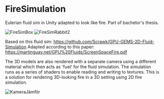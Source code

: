 # FireSimulation
 Eulerian fluid sim in Unity adapted to look like fire. Part of bachelor's thesis.

 ![FireSimBox](https://github.com/Antonhejhejhej/FireSimulation/assets/123376072/31e8b266-f749-4c4c-9789-6a1e32010eb2)
![FireSimRabbit2](https://github.com/Antonhejhejhej/FireSimulation/assets/123376072/b04420b3-a09a-48d2-adb9-c4c8687f022b)

Based on this fluid sim: https://github.com/Scrawk/GPU-GEMS-2D-Fluid-Simulation
Adapted according to this paper: https://martinguay.net/GPU%20Fluids/ScreenSpaceFire.pdf

The 3D models are also rendered with a separate camera using a different material which then acts as 'fuel' for the fluid simulation. The simulation runs as a series of shaders to enable reading and writing to textures. This is a solution for rendering 3D-looking fire in a 3D setting using 2D fire simulation.


 

![KameraJämför](https://github.com/Antonhejhejhej/FireSimulation/assets/123376072/db5e8d2a-270c-438c-ac49-5ba8091a0b2d)
